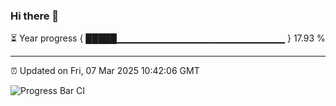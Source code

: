 ### Hi there 👋

⏳ Year progress { █████▁▁▁▁▁▁▁▁▁▁▁▁▁▁▁▁▁▁▁▁▁▁▁▁▁ } 17.93 %

---

⏰ Updated on Fri, 07 Mar 2025 10:42:06 GMT

![Progress Bar CI](https://github.com/IshwaranRudhara/GIT-ACTION/workflows/Progress%20Bar%20CI/badge.svg)
